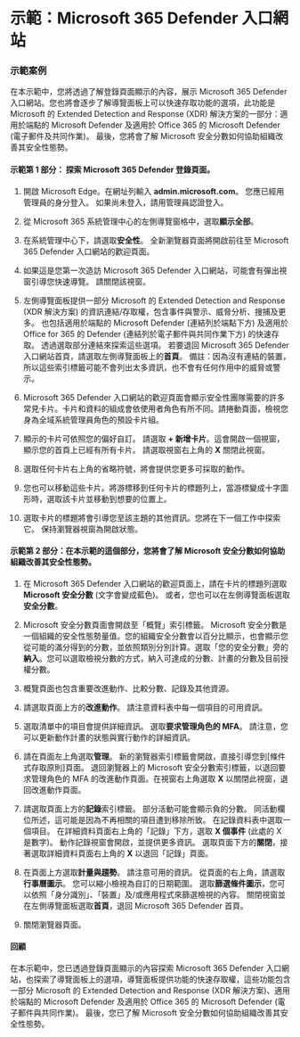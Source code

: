 ﻿---
Demo:
    title: 'Microsoft 365 Defender 入口網站'
    module: '單元 3，第 5 課：描述 Microsoft 安全性解決方案的功能：描述 Microsoft 365 的安全管理功能'
---


# 示範：Microsoft 365 Defender 入口網站

### 示範案例
在本示範中，您將透過了解登錄頁面顯示的內容，展示 Microsoft 365 Defender 入口網站。您也將會逐步了解導覽面板上可以快速存取功能的選項，此功能是 Microsoft 的 Extended Detection and Response (XDR) 解決方案的一部分：適用於端點的 Microsoft Defender 及適用於 Office 365 的 Microsoft Defender (電子郵件及共同作業)。  最後，您將會了解 Microsoft 安全分數如何協助組織改善其安全性態勢。

#### 示範第 1 部分：  探索 Microsoft 365 Defender 登錄頁面。

1. 開啟 Microsoft Edge。在網址列輸入 **admin.microsoft.com**。  您應已經用管理員的身分登入。  如果尚未登入，請用管理員認證登入。

1. 從 Microsoft 365 系統管理中心的左側導覽窗格中，選取**顯示全部**。

1. 在系統管理中心下，請選取**安全性**。  全新瀏覽器頁面將開啟前往至 Microsoft 365 Defender 入口網站的歡迎頁面。  

1. 如果這是您第一次造訪 Microsoft 365 Defender 入口網站，可能會有彈出視窗引導您快速導覽。  請關閉該視窗。

1. 左側導覽面板提供一部分 Microsoft 的 Extended Detection and Response (XDR 解決方案) 的資訊連結/存取權，包含事件與警示、威脅分析、搜捕及更多。  也包括適用於端點的 Microsoft Defender (連結列於端點下方) 及適用於 Office for 365 的 Defender (連結列於電子郵件與共同作業下方) 的快速存取。  透過選取部分連結來探索這些選項。  若要退回 Microsoft 365 Defender 入口網站首頁，請選取左側導覽面板上的**首頁**。  備註：因為沒有連結的裝置，所以這些索引標籤可能不會列出太多資訊，也不會有任何作用中的威脅或警示。

1. Microsoft 365 Defender 入口網站的歡迎頁面會顯示安全性團隊需要的許多常見卡片。卡片和資料的組成會依使用者角色有所不同。請捲動頁面，檢視您身為全域系統管理員角色的預設卡片組。

1. 顯示的卡片可依照您的偏好自訂。  請選取 **+ 新增卡片**。這會開啟一個視窗，顯示您的首頁上已經有所有卡片。  請選取視窗右上角的 **X** 關閉此視窗。

1. 選取任何卡片右上角的省略符號，將會提供您更多可採取的動作。  

1. 您也可以移動這些卡片。將游標移到任何卡片的標題列上，當游標變成十字圖形時，選取該卡片並移動到想要的位置上。

1. 選取卡片的標題將會引導您至該主題的其他資訊。您將在下一個工作中探索它。  保持瀏覽器視窗為開啟狀態。

#### 示範第 2 部分：在本示範的這個部分，您將會了解 Microsoft 安全分數如何協助組織改善其安全性態勢。

1. 在 Microsoft 365 Defender 入口網站的歡迎頁面上，請在卡片的標題列選取 **Microsoft 安全分數** (文字會變成藍色)。  或者，您也可以在左側導覽面板選取**安全分數**。

1. Microsoft 安全分數頁面會開啟至「概覽」索引標籤。  Microsoft 安全分數是一個組織的安全性態勢量值。您的組織安全分數會以百分比顯示，也會顯示您從可能的滿分得到的分數，並依照類別分別計算。選取「您的安全分數」旁的**納入**。您可以選取檢視分數的方式，納入可達成的分數、計畫的分數及目前授權分數。

1. 概覽頁面也包含重要改進動作、比較分數、記錄及其他資源。

1. 請選取頁面上方的**改進動作**。  請注意資料表中每一個項目的可用資訊。  

1. 選取清單中的項目會提供詳細資訊。  選取**要求管理角色的 MFA**。  請注意，您可以更新動作計畫的狀態與實行動作的詳細資訊。

1. 請在頁面左上角選取**管理**。  新的瀏覽器索引標籤會開啟，直接引導您到[條件式存取原則]頁面。  退回瀏覽器上的 Microsoft 安全分數索引標籤，以退回要求管理角色的 MFA 的改進動作頁面。在視窗右上角選取 **X** 以關閉此視窗，退回改進動作頁面。

1. 請選取頁面上方的**記錄**索引標籤。  部分活動可能會顯示負的分數。  同活動欄位所述，這可能是因為不再相關的項目遭到移除所致。  在記錄資料表中選取一個項目。  在詳細資料頁面右上角的「記錄」下方，選取 **X 個事件** (此處的 X 是數字)。  動作記錄視窗會開啟，並提供更多資訊。  選取頁面下方的**關閉**，接著選取詳細資料頁面右上角的 **X** 以退回「記錄」頁面。

1. 在頁面上方選取**計量與趨勢**。  請注意可用的資訊。  從頁面的右上角，請選取**行事曆圖示**。  您可以縮小檢視為自訂的日期範圍。  選取**篩選條件圖示**，您可以依照「身分識別」、「裝置」及/或應用程式來篩選檢視的內容。  關閉視窗並在左側導覽面板選取**首頁**，退回 Microsoft 365 Defender 首頁。

1. 關閉瀏覽器頁面。

#### 回顧

在本示範中，您已透過登錄頁面顯示的內容探索 Microsoft 365 Defender 入口網站，也探索了導覽面板上的選項，導覽面板提供功能的快速存取權，這些功能包含一部分 Microsoft 的 Extended Detection and Response (XDR 解決方案)、適用於端點的 Microsoft Defender 及適用於 Office 365 的 Microsoft Defender (電子郵件與共同作業)。  最後，您已了解 Microsoft 安全分數如何協助組織改善其安全性態勢。
